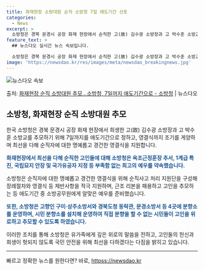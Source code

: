 ```yaml
---
title: 화재현장 소방대원 순직 소방청 7일 애도기간 선포
categories:
  - News
excerpt: >
  소방청은 경북 문경시 공장 화재 현장에서 순직한 고(故) 김수광 소방장과 고 박수훈 소방교를 추모하기 위해 …
feature_text: >
  ## 뉴스다오 실시간 뉴스 속보입니다.

  소방청은 경북 문경시 공장 화재 현장에서 순직한 고(故) 김수광 소방장과 고 박수훈 소방교를 추모하기 위해 …
image: 'https://newsdao.kr/res/images/meta/newsdao_breakingnews.jpg'
---
```


![뉴스다오 속보](httpss://newsdao.kr/res/images/meta/newsdao_breakingnews.jpg)

<p>출처: <a href="httpss://newsdao.kr/3104" rel="dofollow">화재현장 순직 소방대원 추모…소방청, 7일까지 애도기간으로 - 소방청</a> | 뉴스다오</p>

<h2 data-ke-size="size26">소방청, 화재현장 순직 소방대원 추모</h2>

<p data-ke-size="size16">한국 소방청은 경북 문경시 공장 화재 현장에서 희생한 고(故) 김수광 소방장과 고 박수훈 소방교를 추모하기 위해 7일까지를 애도기간으로 정하고, 영결식까지 조기를 게양하며 최선을 다해 순직자에 대한 명예롭고 경건한 영결식을 지원합니다.</p>

<p data-ke-size="size16"><b><span style="color: #1a5490;">화재현장에서 최선을 다해 순직한 고인들에 대해 소방청은 옥조근정훈장 추서, 1계급 특진, 국립묘지 안장 및 국가유공자 지정 등 부족함 없는 최고의 예우를 약속했습니다.</span></b></p>

<p data-ke-size="size16">소방청은 순직자에 대한 명예롭고 경건한 영결식을 위해 순직사고 처리 지원단을 구성해 장례절차와 영결식 등 제반사항을 적극 지원하며, 근조 리본을 패용하고 고인을 추모하는 등 애도기간 중 소방공무원에게 알맞은 예우를 준비했습니다.</p>

<p data-ke-size="size16"><b><span style="color: #1a5490;">또한, 소방청은 고향인 구미·상주소방서와 경북도청 동락관, 문경소방서 등 4곳에 분향소를 운영하며, 시민 분향소를 설치해 운영하여 직접 분향을 할 수 없는 시민들이 고인을 위로하고 추모할 수 있도록 하였습니다.</span></b></p>

<p data-ke-size="size16">이러한 조치를 통해 소방청은 유가족에게 깊은 위로의 말씀을 전하고, 고인들의 헌신과 희생이 헛되지 않도록 국민 안전을 위해 최선을 다하겠다는 다짐을 밝히고 있습니다.</p>

<hr> 

빠르고 정확한 뉴스를 원한다면? 바로, <a href="httpss://newsdao.kr" rel="dofollow">httpss://newsdao.kr</a>


    
